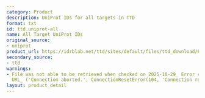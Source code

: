 ```yaml
---
category: Product
description: UniProt IDs for all targets in TTD
format: txt
id: ttd.uniprot-all
name: All Target UniProt IDs
original_source:
- uniprot
product_url: https://idrblab.net/ttd/sites/default/files/ttd_download/P2-01-TTD_uniprot_all.txt
secondary_source:
- ttd
warnings:
- File was not able to be retrieved when checked on 2025-10-29_ Error connecting to
  URL_ ('Connection aborted.', ConnectionResetError(104, 'Connection reset by peer'))
layout: product_detail
---
```

